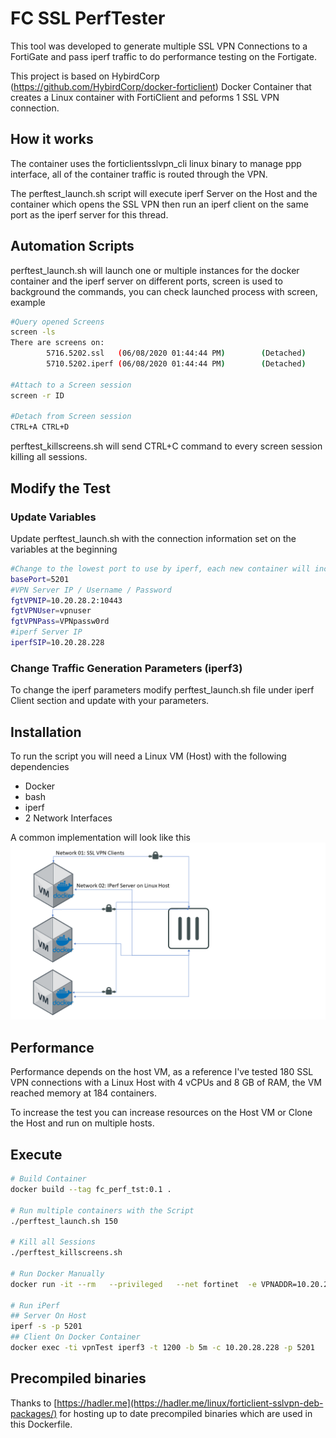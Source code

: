 # FC SSL PerfTester

This tool was developed to generate multiple SSL VPN Connections to a FortiGate and pass iperf traffic to do performance testing on the Fortigate.

This project is based on HybirdCorp (https://github.com/HybirdCorp/docker-forticlient) Docker Container that creates a Linux container with FortiClient and peforms 1 SSL VPN connection.

## How it works
The container uses the forticlientsslvpn_cli linux binary to manage ppp interface, all of the container traffic is routed through the VPN.

The perftest_launch.sh script will execute iperf Server on the Host and the container which opens the SSL VPN then run an iperf client on the same port as the iperf server for this thread.

## Automation Scripts
perftest_launch.sh will launch one or multiple instances for the docker container and the iperf server on different ports, screen is used to background the commands, you can check launched process with screen, example
```bash
#Query opened Screens
screen -ls
There are screens on:
        5716.5202.ssl   (06/08/2020 01:44:44 PM)        (Detached)
        5710.5202.iperf (06/08/2020 01:44:44 PM)        (Detached)

#Attach to a Screen session
screen -r ID

#Detach from Screen session
CTRL+A CTRL+D

```

perftest_killscreens.sh will send CTRL+C command to every screen session killing all sessions.

## Modify the Test
### Update Variables
Update perftest_launch.sh with the connection information set on the variables at the beginning
```bash
#Change to the lowest port to use by iperf, each new container will increment port by 1
basePort=5201 
#VPN Server IP / Username / Password
fgtVPNIP=10.20.28.2:10443
fgtVPNUser=vpnuser
fgtVPNPass=VPNpassw0rd
#iperf Server IP
iperfSIP=10.20.28.228
```
### Change Traffic Generation Parameters (iperf3)
To change the iperf parameters modify perftest_launch.sh file under iperf Client section and update with your parameters.

## Installation
To run the script you will need a Linux VM (Host) with the following dependencies
* Docker
* bash
* iperf
* 2 Network Interfaces

A common implementation will look like this
![Basic Design](images/Design01.png)


## Performance
Performance depends on the host VM, as a reference I've tested 180 SSL VPN connections with a Linux Host with 4 vCPUs and 8 GB of RAM, the VM reached memory at 184 containers.

To increase the test you can increase resources on the Host VM or Clone the Host and run on multiple hosts.

## Execute
```bash
# Build Container
docker build --tag fc_perf_tst:0.1 .

# Run multiple containers with the Script
./perftest_launch.sh 150

# Kill all Sessions
./perftest_killscreens.sh

# Run Docker Manually
docker run -it --rm   --privileged   --net fortinet  -e VPNADDR=10.20.28.2:10443   -e VPNUSER=vpnuser   -e VPNPASS=VPNpassw0rd   -e VPNTIMEOUT=15 --name vpnTest fc_perf_tst:0.1

# Run iPerf 
## Server On Host
iperf -s -p 5201
## Client On Docker Container
docker exec -ti vpnTest iperf3 -t 1200 -b 5m -c 10.20.28.228 -p 5201

```

## Precompiled binaries
Thanks to [https://hadler.me](https://hadler.me/linux/forticlient-sslvpn-deb-packages/) for hosting up to date precompiled binaries which are used in this Dockerfile.